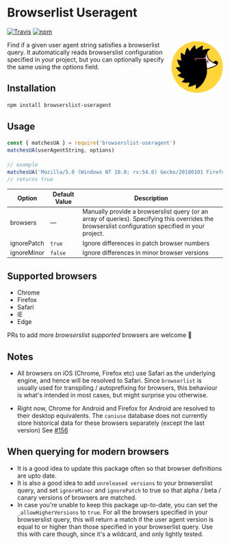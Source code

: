 # Browserlist Useragent
[![Travis](https://img.shields.io/travis/pastelsky/browserslist-useragent.svg)]()
[![npm](https://img.shields.io/npm/v/browserslist-useragent.svg)]()

<img align="right" width="120" height="120"
     src="./logo.svg" alt="Browserslist Useragent logo (original by Anton Lovchikov)" />
     

Find if a given user agent string satisfies a browserlist query. 
It automatically reads browserslist configuration specified in your project, 
but you can optionally specify the same using the options field.

## Installation
```bash
npm install browserslist-useragent
```

## Usage
```js
const { matchesUA } = require('browserslist-useragent')
matchesUA(userAgentString, options)

// example
matchesUA('Mozilla/5.0 (Windows NT 10.0; rv:54.0) Gecko/20100101 Firefox/54.0', { browsers: ['Firefox > 53']})
// returns true
```

| Option | Default Value | Description |
|--------|---------------|------------ |
| browsers | — | Manually provide a browserslist query (or an array of queries). Specifying this overrides the browserslist configuration specified in your project. |
| ignorePatch | `true` | Ignore differences in patch browser numbers |
| ignoreMinor | `false` | Ignore differences in minor browser versions |

## Supported browsers
 - Chrome
 - Firefox
 - Safari
 - IE
 - Edge
 
 PRs to add more _browserslist supported_ browsers are welcome 👋
 
## Notes
 - All browsers on iOS (Chrome, Firefox etc) use Safari as the underlying engine, and hence will be resolved to Safari. Since `browserlist` is usually used for
  transpiling / autoprefixing for browsers, this behaviour is what's intended in most cases, but might surprise you otherwise.
  
 - Right now, Chrome for Android and Firefox for Android are resolved to their desktop equivalents. The `caniuse` database does not currently store historical data for these browsers separately (except the last version) See [#156](https://github.com/ai/browserslist/issues/156)

## When querying for modern browsers
 - It is a good idea to update this package often so that browser definitions are upto date. 
 - It is also a good idea to add `unreleased versions` to your browserslist query, and set `ignoreMinor` and `ignorePatch` to true so that alpha / beta / canary versions of browsers are matched.
 - In case you're unable to keep this package up-to-date, you can set the `_allowHigherVersions` to `true`. For all the browsers specified in your browserslist query, this will return a match if the user agent version is equal to or higher than those specified in your browserlist query. Use this with care though, since it's a wildcard, and only lightly tested. 
